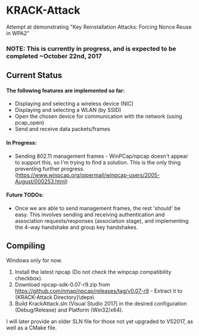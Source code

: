 # KRACK-Attack
Attempt at demonstrating "Key Reinstallation Attacks: Forcing Nonce Reuse in WPA2"

### NOTE: This is currently in progress, and is expected to be completed ~October 22nd, 2017

## Current Status
#### The following features are implemented so far:
* Displaying and selecting a wireless device (NIC)
* Displaying and selecting a WLAN (by SSID)
* Open the chosen device for communication with the network (using pcap_open)
* Send and receive data packets/frames

#### In Progress:
* Sending 802.11 management frames - WinPCap/npcap doesn't appear to support this, so I'm trying to find a solution. This is the only thing preventing further progress. (https://www.winpcap.org/pipermail/winpcap-users/2005-August/000253.html)


#### Future TODOs:
* Once we are able to send management frames, the rest 'should' be easy. This involves sending and receiving authentication and association requests/responses (association stage), and implementing the 4-way handshake and group key handshakes.

## Compiling
Windows only for now.

1. Install the latest npcap (Do not check the winpcap compatibility checkbox).
2. Download npcap-sdk-0.07-r9.zip from https://github.com/nmap/npcap/releases/tag/v0.07-r9 - Extract it to {KRACK-Attack Directory}\deps\
3. Build KrackAttack.sln (Visual Studio 2017) in the desired configuration (Debug/Release) and Platform (Win32/x64).

I will later provide an older SLN file for those not yet upgraded to VS2017, as well as a CMake file.